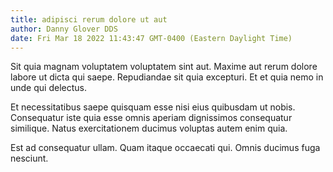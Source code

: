 ```yaml
---
title: adipisci rerum dolore ut aut
author: Danny Glover DDS
date: Fri Mar 18 2022 11:43:47 GMT-0400 (Eastern Daylight Time)
---
```

Sit quia magnam voluptatem voluptatem sint aut. Maxime aut rerum dolore labore ut dicta qui saepe. Repudiandae sit quia excepturi. Et et quia nemo in unde qui delectus.

 Et necessitatibus saepe quisquam esse nisi eius quibusdam ut nobis. Consequatur iste quia esse omnis aperiam dignissimos consequatur similique. Natus exercitationem ducimus voluptas autem enim quia.

 Est ad consequatur ullam. Quam itaque occaecati qui. Omnis ducimus fuga nesciunt.